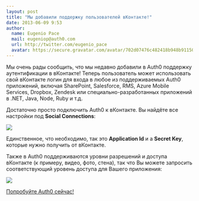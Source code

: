 ```yaml
---
layout: post
title: "Мы добавили поддержку пользователей вКонтакте!"
date: 2013-06-09 9:53
author:
  name: Eugenio Pace
  mail: eugeniop@auth0.com
  url: http://twitter.com/eugenio_pace
  avatar: https://secure.gravatar.com/avatar/702d07476c482418b948b911504137a5?s=60
---
```



Мы очень рады сообщить, что мы недавно добавили в Auth0 поддержку аутентификации в вКонтакте! Теперь пользователь может использовать свой вКонтакте логин для входа в любое из поддерживаемых Auth0 приложений, включая SharePoint, Salesforce, RMS, Azure Mobile Services, Dropbox, Zendesk или специально-разработанных приложений в .NET, Java, Node, Ruby и т.д.

<!-- more -->

Достаточно просто подключить Auth0 к вКонтакте. Вы найдёте все настройки под __Social Connections__:

![](https://s3.amazonaws.com/blog.auth0.com/img/vk-social.png)

Единственное, что необходимо, так это __Application Id__ и a __Secret Key__, которые нужно получить от вКонтакте.

Также в Auth0 поддерживаются уровни разрешений и доступа вКонтакте (к примеру, видео, фото, стена), так что Вы можете запросить соответствующий уровень доступа для Вашего приложения:

![](https://s3.amazonaws.com/blog.auth0.com/img/vk-scopes.png)

[Попробуйте Auth0 сейчас!](https://auth0.com)
